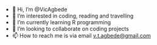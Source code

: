 - 👋 Hi, I’m @VicAgbede
- 👀 I’m interested in coding, reading and travelling
- 🌱 I’m currently learning R programming
- 💞️ I’m looking to collaborate on coding projects
- 📫 How to reach me is via email v.t.agbede@gmail.com

<!---
VicAgbede/VicAgbede is a ✨ special ✨ repository because its `README.md` (this file) appears on your GitHub profile.
You can click the Preview link to take a look at your changes.
--->
